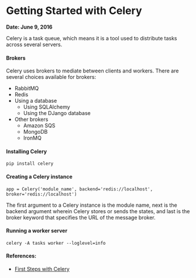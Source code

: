 # Getting Started with Celery

**Date: June 9, 2016**

Celery is a task queue, which means it is a tool used to distribute tasks across several servers.

#### Brokers
Celery uses brokers to mediate between clients and workers. There are several choices available for brokers:
- RabbitMQ
- Redis
- Using a database
  - Using SQLAlchemy
  - Using the DJango database
- Other brokers
  - Amazon SQS
  - MongoDB
  - IronMQ

#### Installing Celery
```
pip install celery
```

#### Creating a Celery instance
```
app = Celery('module_name', backend='redis://localhost', broker='redis://localhost')
```
The first argument to a Celery instance is the module name, next is the backend argument wherein Celery stores or sends the states, and last is the broker keyword that specifies the URL of the message broker.

#### Running a worker server
```
celery -A tasks worker --loglevel=info
```

#### References:
- [First Steps with Celery](http://docs.celeryproject.org/en/latest/getting-started/first-steps-with-celery.html)
